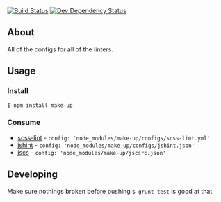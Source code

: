 [![Build Status](https://travis-ci.org/holidayextras/make-up.svg)](https://travis-ci.org/holidayextras/make-up)
[![Dev Dependency Status](https://david-dm.org/holidayextras/make-up/dev-status.png)](https://david-dm.org/holidayextras/make-up#info=devDependencies&view=table)

## About

All of the configs for all of the linters.

## Usage

### Install

```
$ npm install make-up
```

### Consume

* [scss-lint](https://github.com/ahmednuaman/grunt-scss-lint) - `config: 'node_modules/make-up/configs/scss-lint.yml'`
* [jshint](https://github.com/gruntjs/grunt-contrib-jshint) - `config: 'node_modules/make-up/configs/jshint.json'`
* [jscs](https://github.com/jscs-dev/grunt-jscs) - `config: 'node_modules/make-up/jscsrc.json'`

## Developing

Make sure nothings broken before pushing `$ grunt test` is good at that.